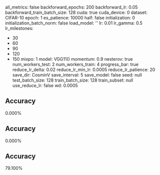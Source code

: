 all_metrics: false
backforward_epochs: 200
backforward_lr: 0.05
backforward_train_batch_size: 128
cuda: true
cuda_device: 0
dataset: CIFAR-10
epoch: 1
es_patience: 10000
half: false
initialization: 0
initialization_batch_norm: false
load_model: ''
lr: 0.01
lr_gamma: 0.5
lr_milestones:
- 30
- 60
- 90
- 120
- 150
mixpo: 1
model: VGG11()
momentum: 0.9
nesterov: true
num_workers_test: 2
num_workers_train: 4
progress_bar: true
reduce_lr_delta: 0.02
reduce_lr_min_lr: 0.0005
reduce_lr_patience: 20
save_dir: CosminV
save_interval: 5
save_model: false
seed: null
test_batch_size: 128
train_batch_size: 128
train_subset: null
use_reduce_lr: false
wd: 0.0005

## Accuracy
 0.000%
## Accuracy
 0.000%
## Accuracy
 79.100%